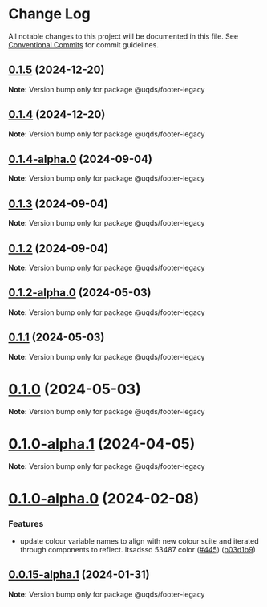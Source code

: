 # Change Log

All notable changes to this project will be documented in this file.
See [Conventional Commits](https://conventionalcommits.org) for commit guidelines.

## [0.1.5](https://github.com/uq-its-ss/design-system/compare/@uqds/footer-legacy@0.1.4-alpha.0...@uqds/footer-legacy@0.1.5) (2024-12-20)

**Note:** Version bump only for package @uqds/footer-legacy

## [0.1.4](https://github.com/uq-its-ss/design-system/compare/@uqds/footer-legacy@0.1.4-alpha.0...@uqds/footer-legacy@0.1.4) (2024-12-20)

**Note:** Version bump only for package @uqds/footer-legacy

## [0.1.4-alpha.0](https://github.com/uq-its-ss/design-system/compare/@uqds/footer-legacy@0.1.3...@uqds/footer-legacy@0.1.4-alpha.0) (2024-09-04)

**Note:** Version bump only for package @uqds/footer-legacy

## [0.1.3](https://github.com/uq-its-ss/design-system/compare/@uqds/footer-legacy@0.1.2-alpha.0...@uqds/footer-legacy@0.1.3) (2024-09-04)

**Note:** Version bump only for package @uqds/footer-legacy

## [0.1.2](https://github.com/uq-its-ss/design-system/compare/@uqds/footer-legacy@0.1.2-alpha.0...@uqds/footer-legacy@0.1.2) (2024-09-04)

**Note:** Version bump only for package @uqds/footer-legacy

## [0.1.2-alpha.0](https://github.com/uq-its-ss/design-system/compare/@uqds/footer-legacy@0.1.0-alpha.1...@uqds/footer-legacy@0.1.2-alpha.0) (2024-05-03)

**Note:** Version bump only for package @uqds/footer-legacy

## [0.1.1](https://github.com/uq-its-ss/design-system/compare/@uqds/footer-legacy@0.1.0-alpha.1...@uqds/footer-legacy@0.1.1) (2024-05-03)

**Note:** Version bump only for package @uqds/footer-legacy

# [0.1.0](https://github.com/uq-its-ss/design-system/compare/@uqds/footer-legacy@0.1.0-alpha.1...@uqds/footer-legacy@0.1.0) (2024-05-03)

**Note:** Version bump only for package @uqds/footer-legacy

# [0.1.0-alpha.1](https://github.com/uq-its-ss/design-system/compare/@uqds/footer-legacy@0.1.0-alpha.0...@uqds/footer-legacy@0.1.0-alpha.1) (2024-04-05)

**Note:** Version bump only for package @uqds/footer-legacy

# [0.1.0-alpha.0](https://github.com/uq-its-ss/design-system/compare/@uqds/footer-legacy@0.0.15-alpha.1...@uqds/footer-legacy@0.1.0-alpha.0) (2024-02-08)

### Features

- update colour variable names to align with new colour suite and iterated through components to reflect. Itsadssd 53487 color ([#445](https://github.com/uq-its-ss/design-system/issues/445)) ([b03d1b9](https://github.com/uq-its-ss/design-system/commit/b03d1b9a7944f4552750706b276405b0988abf90))

## [0.0.15-alpha.1](https://github.com/uq-its-ss/design-system/compare/@uqds/footer-legacy@0.0.15-alpha.0...@uqds/footer-legacy@0.0.15-alpha.1) (2024-01-31)

**Note:** Version bump only for package @uqds/footer-legacy
